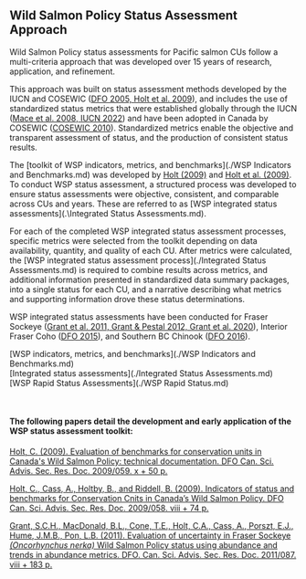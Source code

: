 <br>

## Wild Salmon Policy Status Assessment Approach


Wild Salmon Policy status assessments for Pacific salmon CUs follow a multi-criteria approach that was developed over 15 years of research, application, and refinement. 

This approach was built on status assessment methods developed by the IUCN and COSEWIC ([DFO 2005, Holt et al. 2009](./References.md)), and includes the use of standardized 
status metrics that were established globally through the IUCN ([Mace et al. 2008, IUCN 2022](./References.md)) and have been adopted in Canada by COSEWIC ([COSEWIC 2010](./References.md)). 
Standardized metrics enable the objective and transparent assessment of status, and the production of consistent status results. 

The [toolkit of WSP indicators, metrics, and benchmarks](./WSP Indicators and Benchmarks.md) was developed by [Holt (2009)](./References.md) and [Holt et al. (2009)](./References.md). To conduct WSP status assessment, a structured process was developed to ensure status assessments were objective, consistent, and comparable across CUs and years. These are referred to as [WSP integrated status assessments](.\Integrated Status Assessments.md).

For each of the completed WSP integrated status assessment processes, specific metrics were selected from the toolkit depending on data availability, quantity, and quality of each CU. After metrics were 
calculated, the [WSP integrated status assessment process](./Integrated Status Assessments.md) is required to combine results across metrics, and additional information presented in standardized data summary packages, into a single status for each CU, and a narrative describing what metrics and supporting information drove these status determinations.

WSP integrated status assessments have been conducted for Fraser Sockeye ([Grant et al. 2011, Grant & Pestal 2012, Grant et al. 2020](./References.md)), 
Interior Fraser Coho ([DFO 2015](./References.md)), and Southern BC Chinook ([DFO 2016](./References.md)). 


[WSP indicators, metrics, and benchmarks](./WSP Indicators and Benchmarks.md)   
[Integrated status assessments](./Integrated Status Assessments.md)   
[WSP Rapid Status Assessments](./WSP Rapid Status.md)  

<br>

#### The following papers detail the development and early application of the WSP status assessment toolkit:

<a href="https://waves-vagues.dfo-mpo.gc.ca/library-bibliotheque/339102.pdf">Holt, C. (2009). Evaluation of benchmarks for conservation units in 
Canada's Wild Salmon Policy: technical documentation. DFO Can. Sci. Advis. Sec. Res. Doc. 2009/059. x + 50 p.</a>

<a href="https://waves-vagues.dfo-mpo.gc.ca/library-bibliotheque/339096.pdf">Holt, C., Cass, A., Holtby, B., and Riddell, B. (2009). Indicators of 
status and benchmarks for Conservation Cnits in Canada’s Wild Salmon Policy. DFO Can. Sci. Advis. Sec. Res. Doc. 2009/058. viii + 74 p.</a> 

<a href="">Grant, S.C.H., MacDonald, B.L., Cone, T.E., Holt, C.A., Cass, A., Porszt, E.J., Hume, J.M.B., Pon, L.B. (2011). Evaluation of uncertainty in Fraser Sockeye 
<i>(Oncorhynchus nerka)</i> Wild Salmon Policy status using abundance and trends in abundance metrics. DFO. Can. Sci. Advis. Sec. Res. Doc. 2011/087. viii + 183 p.</a> 

